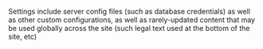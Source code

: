 Settings include server config files (such as database credentials) as well as other custom configurations, as well as rarely-updated content that may be used globally across the site (such legal text used at the bottom of the site, etc)
